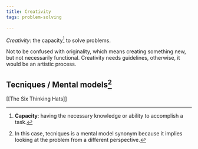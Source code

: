 ```yaml
---
title: Creativity
tags: problem-solving

---
```


*Creativity*: the capacity[^1] to solve problems.

Not to be confused with originality, which means creating something new, but not necessarily functional. Creativity needs guidelines, otherwise, it would be an artistic process.

## Tecniques / Mental models[^2] 
[[The Six Thinking Hats]]

[^1]: **Capacity**: having the necessary knowledge or ability to accomplish a task.
[^2]: In this case, tecniques is a mental model synonym because it implies looking at the problem from a different perspective.
